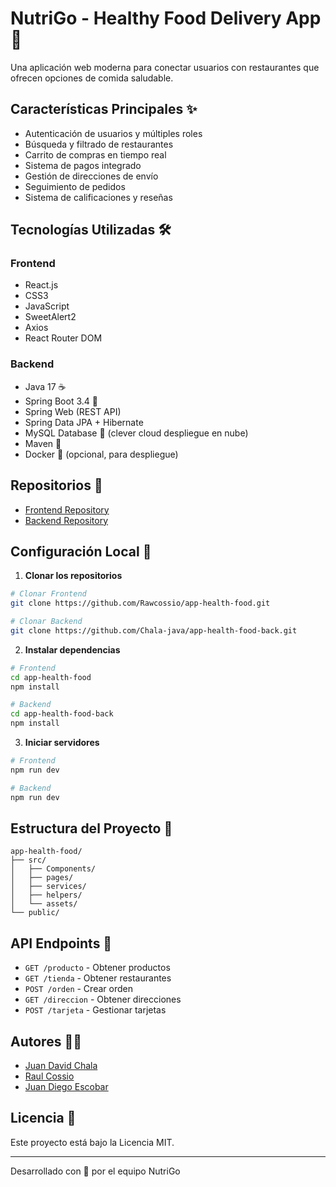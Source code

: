 # NutriGo - Healthy Food Delivery App 🥗

Una aplicación web moderna para conectar usuarios con restaurantes que ofrecen opciones de comida saludable.

## Características Principales ✨

- Autenticación de usuarios y múltiples roles
- Búsqueda y filtrado de restaurantes
- Carrito de compras en tiempo real
- Sistema de pagos integrado
- Gestión de direcciones de envío
- Seguimiento de pedidos
- Sistema de calificaciones y reseñas

## Tecnologías Utilizadas 🛠️

### Frontend
- React.js
- CSS3
- JavaScript
- SweetAlert2
- Axios
- React Router DOM

### Backend
- Java 17 ☕
- Spring Boot 3.4 🚀
- Spring Web (REST API)
- Spring Data JPA + Hibernate
- MySQL Database 🐬 (clever cloud despliegue en nube)
- Maven 🧰
- Docker 🐳 (opcional, para despliegue)

## Repositorios 📁

- [Frontend Repository](https://github.com/Rawcossio/app-health-food)
- [Backend Repository](https://github.com/Chala-java/app-health-food-back)

## Configuración Local 🚀

1. **Clonar los repositorios**

```bash
# Clonar Frontend
git clone https://github.com/Rawcossio/app-health-food.git

# Clonar Backend
git clone https://github.com/Chala-java/app-health-food-back.git
```

2. **Instalar dependencias**

```bash
# Frontend
cd app-health-food
npm install

# Backend
cd app-health-food-back
npm install
```

3. **Iniciar servidores**

```bash
# Frontend
npm run dev

# Backend
npm run dev
```

## Estructura del Proyecto 📂

```
app-health-food/
├── src/
│   ├── Components/
│   ├── pages/
│   ├── services/
│   ├── helpers/
│   └── assets/
└── public/
```

## API Endpoints 🔗

- `GET /producto` - Obtener productos
- `GET /tienda` - Obtener restaurantes
- `POST /orden` - Crear orden
- `GET /direccion` - Obtener direcciones
- `POST /tarjeta` - Gestionar tarjetas

## Autores 👨‍💻

- [Juan David Chala](https://github.com/Chala-java)
- [Raul Cossio](https://github.com/Rawcossio)
- [Juan Diego Escobar](https://github.com/juanescobar25)

## Licencia 📄

Este proyecto está bajo la Licencia MIT.

---
Desarrollado con 💚 por el equipo NutriGo
